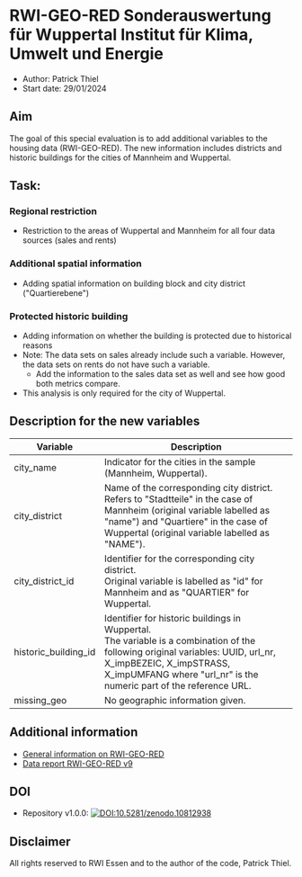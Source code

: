 # RWI-GEO-RED Sonderauswertung für Wuppertal Institut für Klima, Umwelt und Energie

- Author: Patrick Thiel
- Start date: 29/01/2024

## Aim

The goal of this special evaluation is to add additional variables to the housing data (RWI-GEO-RED). The new information includes districts and historic buildings for the cities of Mannheim and Wuppertal.

## Task:

### Regional restriction
- Restriction to the areas of Wuppertal and Mannheim for all four data sources (sales and rents)

### Additional spatial information
- Adding spatial information on building block and city district ("Quartierebene")

### Protected historic building
- Adding information on whether the building is protected due to historical reasons
- Note: The data sets on sales already include such a variable. However, the data sets on rents do not have such a variable.
    - Add the information to the sales data set as well and see how good both metrics compare.
- This analysis is only required for the city of Wuppertal.

## Description for the new variables

| Variable  | Description                         |
| --------- | ----------------------------------- |
| city_name | Indicator for the cities in the sample (Mannheim, Wuppertal). |
| city_district | Name of the corresponding city district.<br>Refers to "Stadtteile" in the case of Mannheim (original variable labelled as "name") and "Quartiere" in the case of Wuppertal (original variable labelled as "NAME"). |
| city_district_id | Identifier for the corresponding city district.<br>Original variable is labelled as "id" for Mannheim and as "QUARTIER" for Wuppertal. |
| historic_building_id | Identifier for historic buildings in Wuppertal.<br>The variable is a combination of the following original variables: UUID, url_nr, X_impBEZEIC, X_impSTRASS, X_impUMFANG where "url_nr" is the numeric part of the reference URL. |
| missing_geo | No geographic information given. |

## Additional information

- [General information on RWI-GEO-RED](https://www.rwi-essen.de/forschung-beratung/weitere/forschungsdatenzentrum-ruhr/datenangebot/rwi-geo-red-real-estate-data)
- [Data report RWI-GEO-RED v9](https://www.rwi-essen.de/fileadmin/user_upload/RWI/FDZ/Datenbeschreibung-REDv9.pdf)


## DOI

- Repository v1.0.0: [![DOI:10.5281/zenodo.10812938](http://img.shields.io/badge/DOI-10.5281/zenodo.10812938-048BC0.svg)](https://zenodo.org/account/settings/github/repository/PThie/RED-Sonderauswertung-Wuppertal-Institut)


## Disclaimer

All rights reserved to RWI Essen and to the author of the code, Patrick Thiel.